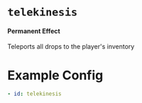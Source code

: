 # `telekinesis`
#### Permanent Effect

Teleports all drops to the player's inventory

# Example Config
```yaml
- id: telekinesis
```
